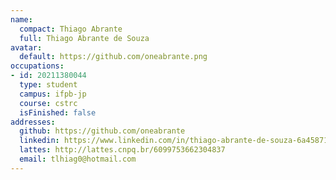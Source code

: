 ```yaml
---
name:
  compact: Thiago Abrante
  full: Thiago Abrante de Souza
avatar:
  default: https://github.com/oneabrante.png
occupations:
- id: 20211380044
  type: student
  campus: ifpb-jp
  course: cstrc
  isFinished: false
addresses:
  github: https://github.com/oneabrante
  linkedin: https://www.linkedin.com/in/thiago-abrante-de-souza-6a4587139
  lattes: http://lattes.cnpq.br/6099753662304837
  email: tlhiag0@hotmail.com
---
```


